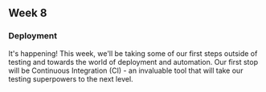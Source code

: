 ## Week 8

### Deployment

It's happening! This week, we'll be taking some of our first steps outside of testing and towards the world of deployment and automation. Our first stop will be Continuous Integration (CI) - an invaluable tool that will take our testing superpowers to the next level. 

